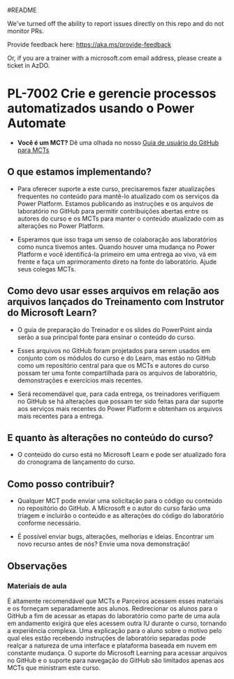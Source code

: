 #README

We've turned off the ability to report issues directly on this repo and do not monitor PRs.

Provide feedback here: https://aka.ms/provide-feedback

Or, if you are a trainer with a microsoft.com email address, please create a ticket in AzDO.

# PL-7002 Crie e gerencie processos automatizados usando o Power Automate

- **Você é um MCT?** Dê uma olhada no nosso [Guia de usuário do GitHub para MCTs](https://microsoftlearning.github.io/MCT-User-Guide/)

## O que estamos implementando?

- Para oferecer suporte a este curso, precisaremos fazer atualizações frequentes no conteúdo para mantê-lo atualizado com os serviços da Power Platform.  Estamos publicando as instruções e os arquivos de laboratório no GitHub para permitir contribuições abertas entre os autores do curso e os MCTs para manter o conteúdo atualizado com as alterações no Power Platform.

- Esperamos que isso traga um senso de colaboração aos laboratórios como nunca tivemos antes. Quando houver uma mudança no Power Platform e você identificá-la primeiro em uma entrega ao vivo, vá em frente e faça um aprimoramento direto na fonte do laboratório. Ajude seus colegas MCTs.

## Como devo usar esses arquivos em relação aos arquivos lançados do Treinamento com Instrutor do Microsoft Learn?

- O guia de preparação do Treinador e os slides do PowerPoint ainda serão a sua principal fonte para ensinar o conteúdo do curso.

- Esses arquivos no GitHub foram projetados para serem usados em conjunto com os módulos do curso e do Learn, mas estão no GitHub como um repositório central para que os MCTs e autores do curso possam ter uma fonte compartilhada para os arquivos de laboratório, demonstrações e exercícios mais recentes.

- Será recomendável que, para cada entrega, os treinadores verifiquem no GitHub se há alterações que possam ter sido feitas para dar suporte aos serviços mais recentes do Power Platform e obtenham os arquivos mais recentes para a entrega.

## E quanto às alterações no conteúdo do curso?

- O conteúdo do curso está no Microsoft Learn e pode ser atualizado fora do cronograma de lançamento do curso.

## Como posso contribuir?

- Qualquer MCT pode enviar uma solicitação para o código ou conteúdo no repositório do GitHub. A Microsoft e o autor do curso farão uma triagem e incluirão o conteúdo e as alterações do código do laboratório conforme necessário.

- É possível enviar bugs, alterações, melhorias e ideias. Encontrar um novo recurso antes de nós? Envie uma nova demonstração!

## Observações

### Materiais de aula

É altamente recomendável que MCTs e Parceiros acessem esses materiais e os forneçam separadamente aos alunos. Redirecionar os alunos para o GitHub a fim de acessar as etapas do laboratório como parte de uma aula em andamento exigirá que eles acessem outra IU durante o curso, tornando a experiência complexa. Uma explicação para o aluno sobre o motivo pelo qual eles estão recebendo instruções de laboratório separadas pode realçar a natureza de uma interface e plataforma baseada em nuvem em constante mudança. O suporte do Microsoft Learning para acessar arquivos no GitHub e o suporte para navegação do GitHub são limitados apenas aos MCTs que ministram este curso.

